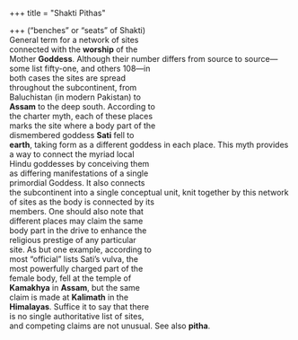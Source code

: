 +++
title = "Shakti Pithas"

+++
(“benches” or “seats” of Shakti)  
General term for a network of sites  
connected with the **worship** of the  
Mother **Goddess**. Although their number differs from source to source—  
some list fifty-one, and others 108—in  
both cases the sites are spread  
throughout the subcontinent, from  
Baluchistan (in modern Pakistan) to  
**Assam** to the deep south. According to  
the charter myth, each of these places  
marks the site where a body part of the  
dismembered goddess **Sati** fell to  
**earth**, taking form as a different goddess in each place. This myth provides  
a way to connect the myriad local  
Hindu goddesses by conceiving them  
as differing manifestations of a single  
primordial Goddess. It also connects  
the subcontinent into a single conceptual unit, knit together by this network  
of sites as the body is connected by its  
members. One should also note that  
different places may claim the same  
body part in the drive to enhance the  
religious prestige of any particular  
site. As but one example, according to  
most “official” lists Sati’s vulva, the  
most powerfully charged part of the  
female body, fell at the temple of  
**Kamakhya** in **Assam**, but the same  
claim is made at **Kalimath** in the  
**Himalayas**. Suffice it to say that there  
is no single authoritative list of sites,  
and competing claims are not unusual. See also **pitha**.
